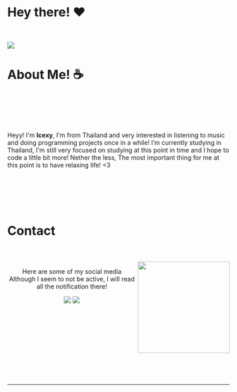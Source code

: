 # Hey there! :heart:
<br>

![](https://64.media.tumblr.com/8f1c43a9477203c435971d6314364bd5/8aec8d07124c6a95-e2/s1280x1920/608fecd8cbfa9b7b41082e987fff6f47a4141624.gifv)
<br>

# About Me! :coffee:
<br>
<br>
<br>
<br>

Heyy! I'm **Icexy**, I'm from Thailand and very interested in listening to music and doing programming projects once in a while! I’m currently studying in Thailand, I'm still very focused on studying at this point in time and I hope to code a little bit more! Nether  the less, The most important thing for me at this point is to have relaxing life! <3
<br>
<br>
<br>
<br>
<br>
<br>


# Contact
<br>
<br>
<img src="https://i.imgur.com/UOwDZuw.gif" align="right" height="208.5px">
<p align="center">Here are some of my social media <br>
Although I seem to not be active, I will read all the notification there!</p>
<p align="center"><a href="https://twitter.com/youknowicexy"><img src="https://img.shields.io/badge/youknowicexy%20-%231DA1F2?&style=for-the-badge&logo=Twitter&logoColor=white"/></a> <a href="https://www.reddit.com/user/icexy_" ><img src="https://img.shields.io/badge/youknowicexy-FF4500?style=for-the-badge&logo=reddit&logoColor=white"/></a></p>
<br>
<br>
<br>
<br>
<br>
<br>
<br>
<br>
<br>
<hr>
